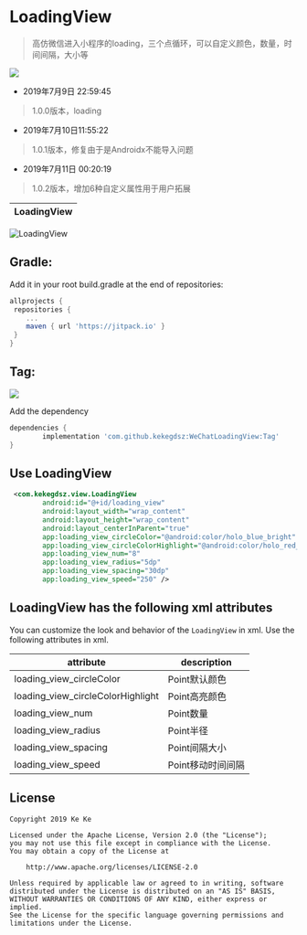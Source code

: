# LoadingView
> 高仿微信进入小程序的loading，三个点循环，可以自定义颜色，数量，时间间隔，大小等

[![](https://jitpack.io/v/kekegdsz/WeChatLoadingView.svg)](https://jitpack.io/#kekegdsz/WeChatLoadingView)

* 2019年7月9日 22:59:45
> 1.0.0版本，loading

* 2019年7月10日11:55:22
> 1.0.1版本，修复由于是Androidx不能导入问题

* 2019年7月11日 00:20:19
> 1.0.2版本，增加6种自定义属性用于用户拓展

LoadingView|
---------- |
![LoadingView](https://github.com/kekegdsz/WeChatLoadingView/blob/master/git/loading.gif)

## Gradle:
Add it in your root build.gradle at the end of repositories:
```gradle
allprojects {
 repositories {
 	...
 	maven { url 'https://jitpack.io' }
 }
}
```
## Tag:
[![](https://jitpack.io/v/kekegdsz/WeChatLoadingView.svg)](https://jitpack.io/#kekegdsz/WeChatLoadingView)

Add the dependency
```gradle
dependencies {
        implementation 'com.github.kekegdsz:WeChatLoadingView:Tag'
}
```
## Use LoadingView
```xml
 <com.kekegdsz.view.LoadingView
        android:id="@+id/loading_view"
        android:layout_width="wrap_content"
        android:layout_height="wrap_content"
        android:layout_centerInParent="true"
        app:loading_view_circleColor="@android:color/holo_blue_bright"
        app:loading_view_circleColorHighlight="@android:color/holo_red_dark"
        app:loading_view_num="8"
        app:loading_view_radius="5dp"
        app:loading_view_spacing="30dp"
        app:loading_view_speed="250" />
```

## LoadingView has the following xml attributes

You can customize the look and behavior of the `LoadingView` in xml. Use the following attributes in xml.

| attribute | description |
| --------------- | --------------------- |
|loading_view_circleColor|Point默认颜色|
|loading_view_circleColorHighlight|Point高亮颜色|
|loading_view_num|Point数量|
|loading_view_radius|Point半径|
|loading_view_spacing|Point间隔大小|
|loading_view_speed|Point移动时间间隔|


License
----------
```text
Copyright 2019 Ke Ke

Licensed under the Apache License, Version 2.0 (the "License");
you may not use this file except in compliance with the License.
You may obtain a copy of the License at

    http://www.apache.org/licenses/LICENSE-2.0

Unless required by applicable law or agreed to in writing, software
distributed under the License is distributed on an "AS IS" BASIS,
WITHOUT WARRANTIES OR CONDITIONS OF ANY KIND, either express or implied.
See the License for the specific language governing permissions and
limitations under the License.
```


